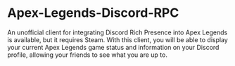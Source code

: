 # Apex-Legends-Discord-RPC
An unofficial client for integrating Discord Rich Presence into Apex Legends is available, but it requires Steam. With this client, you will be able to display your current Apex Legends game status and information on your Discord profile, allowing your friends to see what you are up to.
